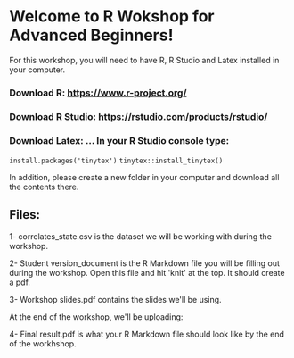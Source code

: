 # Welcome to R Wokshop for Advanced Beginners! 

For this workshop, you will need to have R, R Studio and Latex installed in your computer.

### Download R: https://www.r-project.org/
### Download R Studio: https://rstudio.com/products/rstudio/
### Download Latex: ... In your R Studio console type: 
 
`install.packages('tinytex')`
`tinytex::install_tinytex()`

In addition, please create a new folder in your computer and download all the contents there. 

## Files: 

1- correlates_state.csv is the dataset we will be working with during the workshop.

2- Student version_document is the R Markdown file you will be filling out during the workshop.
Open this file and hit 'knit' at the top. It should create a pdf. 

3- Workshop slides.pdf contains the slides we'll be using. 

At the end of the workshop, we'll be uploading: 

4- Final result.pdf is what your R Markdown file should look like by the end of the workhshop.

